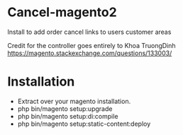 # Cancel-magento2
Install to add order cancel links to users customer areas

Credit for the controller goes entirely to Khoa TruongDinh https://magento.stackexchange.com/questions/133003/

# Installation
- Extract over your magento installation.
- php bin/magento setup:upgrade
- php bin/magento setup:di:compile
- php bin/magento setup:static-content:deploy
